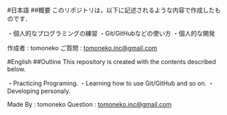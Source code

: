 #日本語
##概要
このリポジトリは，以下に記述されるような内容で作成したものです．

・個人的なプログラミングの練習
・Git/GitHubなどの使い方
・個人的な開発

作成者 : tomoneko
ご質問 : tomoneko.inc@gmail.com

#English
##Outline
This repository is created with the contents described below.

・Practicing Programing.
・Learning how to use Git/GitHub and so on.
・Developing personaly.

Made By  : tomoneko
Question : tomoneko.inc@gmail.com
